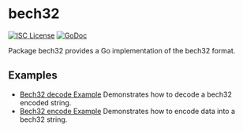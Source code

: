bech32
==========

[![ISC License](http://img.shields.io/badge/license-ISC-blue.svg)](https://choosealicense.com/licenses/isc/)
[![GoDoc](https://godoc.org/github.com/slyvex-core/slyvexd/util/bech32?status.png)](http://godoc.org/github.com/slyvex-core/slyvexd/util/bech32)

Package bech32 provides a Go implementation of the bech32 format.

## Examples

* [Bech32 decode Example](http://godoc.org/github.com/slyvex-core/slyvexd/util/bech32#example-Bech32Decode)
  Demonstrates how to decode a bech32 encoded string.
* [Bech32 encode Example](http://godoc.org/github.com/slyvex-core/slyvexd/util/bech32#example-BechEncode)
  Demonstrates how to encode data into a bech32 string.

